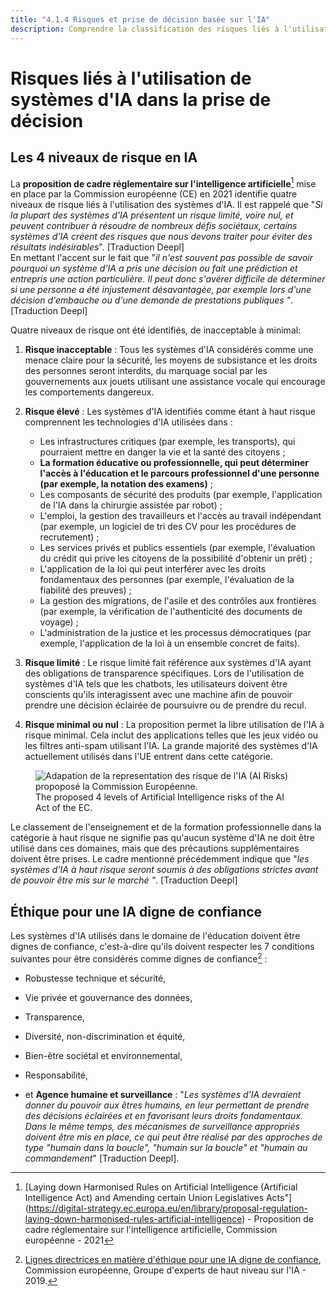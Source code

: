 ```yaml
---
title: "4.1.4 Risques et prise de décision basée sur l'IA"
description: Comprendre la classification des risques liés à l'utilisation de systèmes d'IA dans la prise de décision.
---
```

# Risques liés à l'utilisation de systèmes d'IA dans la prise de décision

## Les 4 niveaux de risque en IA

La **proposition de cadre réglementaire sur l'intelligence artificielle**[^1] mise en place par la Commission européenne (CE) en 2021 identifie quatre niveaux de risque liés à l'utilisation des systèmes d'IA. Il est rappelé que "*Si la plupart des systèmes d'IA présentent un risque limité, voire nul, et peuvent contribuer à résoudre de nombreux défis sociétaux, certains systèmes d'IA créent des risques que nous devons traiter pour éviter des résultats indésirables*". [Traduction Deepl]  
En mettant l'accent sur le fait que "*il n'est souvent pas possible de savoir pourquoi un système d'IA a pris une décision ou fait une prédiction et entrepris une action particulière. Il peut donc s'avérer difficile de déterminer si une personne a été injustement désavantagée, par exemple lors d'une décision d'embauche ou d'une demande de prestations publiques "*. [Traduction Deepl]

Quatre niveaux de risque ont été identifiés, de inacceptable à minimal:

1. **Risque inacceptable** : Tous les systèmes d'IA considérés comme une menace claire pour la sécurité, les moyens de subsistance et les droits des personnes seront interdits, du marquage social par les gouvernements aux jouets utilisant une assistance vocale qui encourage les comportements dangereux.  

2. **Risque élevé** : Les systèmes d'IA identifiés comme étant à haut risque comprennent les technologies d'IA utilisées dans :

    - Les infrastructures critiques (par exemple, les transports), qui pourraient mettre en danger la vie et la santé des citoyens ;
    - **La formation éducative ou professionnelle, qui peut déterminer l'accès à l'éducation et le parcours professionnel d'une personne (par exemple, la notation des examens)** ;
    - Les composants de sécurité des produits (par exemple, l'application de l'IA dans la chirurgie assistée par robot) ;
    - L'emploi, la gestion des travailleurs et l'accès au travail indépendant (par exemple, un logiciel de tri des CV pour les procédures de recrutement) ;
    - Les services privés et publics essentiels (par exemple, l'évaluation du crédit qui prive les citoyens de la possibilité d'obtenir un prêt) ;
    - L'application de la loi qui peut interférer avec les droits fondamentaux des personnes (par exemple, l'évaluation de la fiabilité des preuves) ;
    - La gestion des migrations, de l'asile et des contrôles aux frontières (par exemple, la vérification de l'authenticité des documents de voyage) ;
    - L'administration de la justice et les processus démocratiques (par exemple, l'application de la loi à un ensemble concret de faits).

3. **Risque limité** : Le risque limité fait référence aux systèmes d'IA ayant des obligations de transparence spécifiques. Lors de l'utilisation de systèmes d'IA tels que les chatbots, les utilisateurs doivent être conscients qu'ils interagissent avec une machine afin de pouvoir prendre une décision éclairée de poursuivre ou de prendre du recul.  

4. **Risque minimal ou nul** : La proposition permet la libre utilisation de l'IA à risque minimal. Cela inclut des applications telles que les jeux vidéo ou les filtres anti-spam utilisant l'IA. La grande majorité des systèmes d'IA actuellement utilisés dans l'UE entrent dans cette catégorie.

<figure>
<img src="Images/AI-Risks-EC-FR.png" alt="Adapation de la representation des risque de l'IA (AI Risks) propoposé la Commission Européenne.">
<figcaption>The proposed 4 levels of Artificial Intelligence risks of the AI Act of the EC.</figcaption>
</figure>

Le classement de l'enseignement et de la formation professionnelle dans la catégorie à haut risque ne signifie pas qu'aucun système d'IA ne doit être utilisé dans ces domaines, mais que des précautions supplémentaires doivent être prises. Le cadre mentionné précédemment indique que "*les systèmes d'IA à haut risque seront soumis à des obligations strictes avant de pouvoir être mis sur le marché "*. [Traduction Deepl]

## Éthique pour une IA digne de confiance

Les systèmes d'IA utilisés dans le domaine de l'éducation doivent être dignes de confiance, c'est-à-dire qu'ils doivent respecter les 7 conditions suivantes pour être considérés comme dignes de confiance[^2] :

- Robustesse technique et sécurité,

- Vie privée et gouvernance des données,

- Transparence,

- Diversité, non-discrimination et équité,

- Bien-être sociétal et environnemental,

- Responsabilité,

- et **Agence humaine et surveillance** : "*Les systèmes d'IA devraient donner du pouvoir aux êtres humains, en leur permettant de prendre des décisions éclairées et en favorisant leurs droits fondamentaux. Dans le même temps, des mécanismes de surveillance appropriés doivent être mis en place, ce qui peut être réalisé par des approches de type "humain dans la boucle", "humain sur la boucle" et "humain au commandement*" [Traduction Deepl].

[^1]: [Laying down Harmonised Rules on Artificial Intelligence (Artificial Intelligence Act) and Amending certain Union Legislatives Acts"] (https://digital-strategy.ec.europa.eu/en/library/proposal-regulation-laying-down-harmonised-rules-artificial-intelligence) - Proposition de cadre réglementaire sur l'intelligence artificielle, Commission européenne - 2021

[^2]: [Lignes directrices en matière d'éthique pour une IA digne de confiance](https://digital-strategy.ec.europa.eu/en/library/ethics-guidelines-trustworthy-ai), Commission européenne, Groupe d'experts de haut niveau sur l'IA - 2019.
